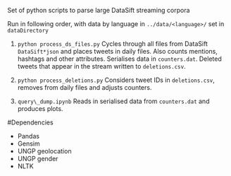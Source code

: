 Set of python scripts to parse large DataSift streaming corpora

Run in following order, with data by language in ```../data/<language>/``` set in ```dataDirectory```

1. ```python process_ds_files.py```
Cycles through all files from DataSift ```DataSift*json``` and places tweets in daily files. Also counts mentions, hashtags and other attributes. Serialises data in ```counters.dat```. Deleted tweets that appear in the stream written to ```deletions.csv```.

2. ```python process_deletions.py```
Considers tweet IDs in ```deletions.csv```, removes from daily files and adjusts counters.


3. ```query\_dump.ipynb```
Reads in serialised data from ```counters.dat``` and produces plots.

#Dependencies
* Pandas
* Gensim
* UNGP geolocation
* UNGP gender
* NLTK
